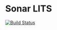 
Sonar LITS
==========

[![Build Status](https://magnum.travis-ci.com/SonarSource/sonar-lits.svg?token=3XpTRCVte8pGeDAQqnN8&branch=master)](https://magnum.travis-ci.com/SonarSource/sonar-lits)

